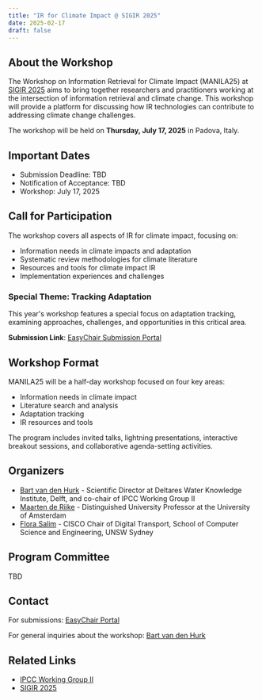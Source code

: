 ```yaml
---
title: "IR for Climate Impact @ SIGIR 2025"
date: 2025-02-17
draft: false
---
```


## About the Workshop

The Workshop on Information Retrieval for Climate Impact (MANILA25) at [SIGIR 2025](https://sigir2025.dei.unipd.it/) aims to bring together researchers and practitioners working at the intersection of information retrieval and climate change. This workshop will provide a platform for discussing how IR technologies can contribute to addressing climate change challenges.

The workshop will be held on **Thursday, July 17, 2025** in Padova, Italy.

## Important Dates

- Submission Deadline: TBD
- Notification of Acceptance: TBD
- Workshop: July 17, 2025

## Call for Participation

The workshop covers all aspects of IR for climate impact, focusing on:
- Information needs in climate impacts and adaptation
- Systematic review methodologies for climate literature
- Resources and tools for climate impact IR
- Implementation experiences and challenges

### Special Theme: Tracking Adaptation
This year's workshop features a special focus on adaptation tracking, examining approaches, challenges, and opportunities in this critical area.

**Submission Link**: [EasyChair Submission Portal](https://easychair.org/my/conference?conf=manila25)

## Workshop Format

MANILA25 will be a half-day workshop focused on four key areas:
- Information needs in climate impact
- Literature search and analysis
- Adaptation tracking
- IR resources and tools

The program includes invited talks, lightning presentations, interactive breakout sessions, and collaborative agenda-setting activities.

## Organizers

- [Bart van den Hurk](https://www.ipcc.ch/people/bart-van-den-hurk/) - Scientific Director at Deltares Water Knowledge Institute, Delft, and co-chair of IPCC Working Group II
- [Maarten de Rijke](https://staff.fnwi.uva.nl/m.derijke/) - Distinguished University Professor at the University of Amsterdam
- [Flora Salim](https://www.unsw.edu.au/staff/flora-salim) - CISCO Chair of Digital Transport, School of Computer Science and Engineering, UNSW Sydney

## Program Committee

TBD

## Contact

For submissions: [EasyChair Portal](https://easychair.org/my/conference?conf=manila25)

For general inquiries about the workshop: [Bart van den Hurk](mailto:Bart.vandenHurk@deltares.nl)

## Related Links
- [IPCC Working Group II](https://www.ipcc.ch/working-group/wg2/)
- [SIGIR 2025](https://sigir2025.dei.unipd.it/)
